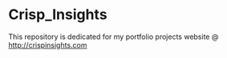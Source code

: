# Crisp_Insights
This repository is dedicated for my portfolio projects website @ http://crispinsights.com
